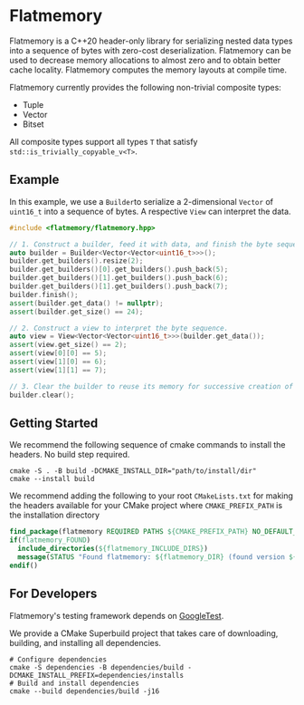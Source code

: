 # Flatmemory

Flatmemory is a C++20 header-only library for serializing nested data types into a sequence of bytes with zero-cost deserialization. Flatmemory can be used to decrease memory allocations to almost zero and to obtain better cache locality. Flatmemory computes the memory layouts at compile time.

Flatmemory currently provides the following non-trivial composite types:

- Tuple
- Vector
- Bitset

All composite types support all types `T` that satisfy `std::is_trivially_copyable_v<T>`.

## Example

In this example, we use a `Builder`to serialize a 2-dimensional `Vector` of `uint16_t` into a sequence of bytes. A respective `View` can interpret the data.

```cpp
#include <flatmemory/flatmemory.hpp>

// 1. Construct a builder, feed it with data, and finish the byte sequence.
auto builder = Builder<Vector<Vector<uint16_t>>>();
builder.get_builders().resize(2);
builder.get_builders()[0].get_builders().push_back(5);
builder.get_builders()[1].get_builders().push_back(6);
builder.get_builders()[1].get_builders().push_back(7);
builder.finish();
assert(builder.get_data() != nullptr);
assert(builder.get_size() == 24);

// 2. Construct a view to interpret the byte sequence.
auto view = View<Vector<Vector<uint16_t>>>(builder.get_data());
assert(view.get_size() == 2);
assert(view[0][0] == 5);
assert(view[1][0] == 6);
assert(view[1][1] == 7);

// 3. Clear the builder to reuse its memory for successive creation of objects
builder.clear();
```


## Getting Started

We recommend the following sequence of cmake commands to install the headers. No build step required.

```console
cmake -S . -B build -DCMAKE_INSTALL_DIR="path/to/install/dir"
cmake --install build
```

We recommend adding the following to your root `CMakeLists.txt` for making the headers available for your CMake project where `CMAKE_PREFIX_PATH` is the installation directory

```cmake
find_package(flatmemory REQUIRED PATHS ${CMAKE_PREFIX_PATH} NO_DEFAULT_PATH)
if(flatmemory_FOUND)
  include_directories(${flatmemory_INCLUDE_DIRS})
  message(STATUS "Found flatmemory: ${flatmemory_DIR} (found version ${flatmemory_VERSION})")
endif()
```


## For Developers

Flatmemory's testing framework depends on [GoogleTest](https://github.com/google/googletest).

We provide a CMake Superbuild project that takes care of downloading, building, and installing all dependencies.

```console
# Configure dependencies
cmake -S dependencies -B dependencies/build -DCMAKE_INSTALL_PREFIX=dependencies/installs
# Build and install dependencies
cmake --build dependencies/build -j16
```
